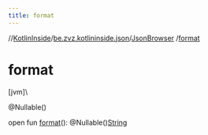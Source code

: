 ```yaml
---
title: format
---
```

//[KotlinInside](../../../index.html)/[be.zvz.kotlininside.json](../index.html)/[JsonBrowser](index.html)
/[format](format.html)

# format

[jvm]\

@Nullable()

open fun [format](format.html)(): @Nullable()[String](https://docs.oracle.com/javase/7/docs/api/java/lang/String.html)




